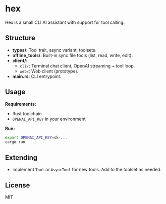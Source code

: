 # hex

Hex is a small CLI AI assistant with support for tool calling. 

## Structure
- **types/**: Tool trait, async variant, toolsets.
- **offline_tools/**: Built-in sync file tools (list, read, write, edit).
- **client/**:
  - `cli/`: Terminal chat client, OpenAI streaming + tool loop.
  - `web/`: Web client (prototype).
- **main.rs**: CLI entrypoint.

## Usage

**Requirements:**
- Rust toolchain
- `OPENAI_API_KEY` in your environment

**Run:**

```sh
export OPENAI_API_KEY=sk-...
cargo run
```

## Extending
- Implement `Tool` or `AsyncTool` for new tools. Add to the toolset as needed.

## License
MIT
